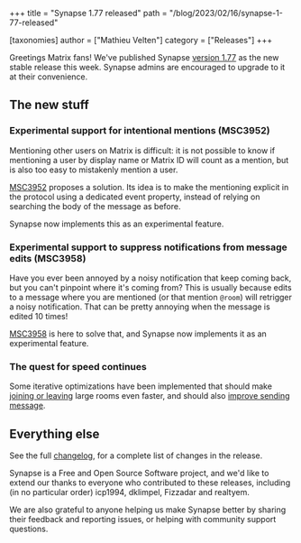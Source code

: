 +++
title = "Synapse 1.77 released"
path = "/blog/2023/02/16/synapse-1-77-released"

[taxonomies]
author = ["Mathieu Velten"]
category = ["Releases"]
+++

Greetings Matrix fans! We've published Synapse [version 1.77](https://github.com/matrix-org/synapse/releases/tag/v1.77.0)
as the new stable release this week. Synapse admins are encouraged to upgrade
to it at their convenience.

<!-- more -->

## The new stuff

### Experimental support for intentional mentions (MSC3952)

Mentioning other users on Matrix is difficult: it is not possible to know if mentioning a user
by display name or Matrix ID will count as a mention, but is also too easy to mistakenly mention a user.

[MSC3952](https://github.com/matrix-org/matrix-spec-proposals/pull/3952) proposes a solution. Its idea is to make the mentioning explicit in the protocol using a dedicated event property,
instead of relying on searching the body of the message as before.

Synapse now implements this as an experimental feature.

### Experimental support to suppress notifications from message edits (MSC3958)

Have you ever been annoyed by a noisy notification that keep coming back, but you can't pinpoint
where it's coming from?
This is usually because edits to a message where you are mentioned (or that mention `@room`) will
retrigger a noisy notification. That can be pretty annoying when the message is edited 10 times!

[MSC3958](https://github.com/matrix-org/matrix-spec-proposals/pull/3958)
is here to solve that, and Synapse now implements it as an experimental feature.

### The quest for speed continues

Some iterative optimizations have been implemented that should make [joining or leaving](https://github.com/matrix-org/synapse/pull/14971)
large rooms even faster, and should also [improve sending message](https://github.com/matrix-org/synapse/pull/14962).

## Everything else

See the full [changelog](https://github.com/matrix-org/synapse/releases/tag/v1.77.0), for a
complete list of changes in the release.

Synapse is a Free and Open Source Software project, and we'd like to extend our
thanks to everyone who contributed to these releases, including (in no particular
order) icp1994, dklimpel, Fizzadar and realtyem.

We are also grateful to anyone helping us make Synapse better by sharing their
feedback and reporting issues, or helping with community support questions.

